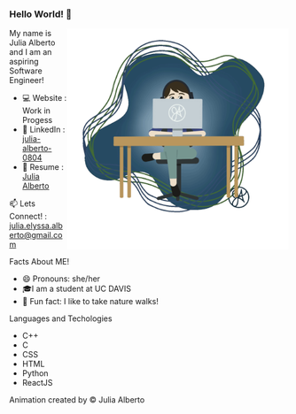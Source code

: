 ### Hello World! 👋

<img align = right alt="GIF" src="IMG_0109.GIF" width="400" height="400">

My name is Julia Alberto and I am an aspiring Software Engineer!
- 💻 Website : Work in Progess
- 🔗 LinkedIn : <a href = "https://www.linkedin.com/in/julia-alberto-0804/"> julia-alberto-0804 </a>
- 💌 Resume : <a href = "Julia Alberto Resume Current.pdf"> Julia Alberto </a>

📫 Lets Connect! : <a href = "mailto: julia.elyssa.alberto@gmail.com"> julia.elyssa.alberto@gmail.com </a>

Facts About ME!
- 😄 Pronouns: she/her
- 🎓I am a student at UC DAVIS
- 🌱 Fun fact: I like to take nature walks!

Languages and Techologies
- C++
- C
- CSS
- HTML
- Python
- ReactJS

Animation created by © Julia Alberto

